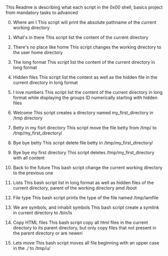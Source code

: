 This Readme is describing what each script in the 0x00 shell, basics project from mandatory tasks to advanced

0. Where am I
	This script will print the absolute pathname of the current working directory

1. What's in there
	This script list the content of the current directory

2. There's no place like home
	This script changes the working directory to the user home directory

3. The long format
	This script list the content of the current directory in long format

4. Hidden files
	This script list the content as well as the hidden file in the current 		directory in long format

5. I love numbers
	This script list the content of the current directory in long format 		while displaying the groups ID numerically starting with hidden files

6. Welcome
	This script creates a directory named my_first_directory in /tmp 		directory

7. Betty in my fisrt directory
	This script move the file betty from /tmp/ to /tmp/my_first_directory/

8. Bye bye betty
	This script delete file betty in /tmp/my_first_directory/

9. Bye bye my first directory
	This script deletes /tmp/my_first_directory with all content

10. Back to the future
	This bash script change the current working directory to the previous 		one

11. Lists
	This bash script list in long format as well as hidden files of the 		current directory, parent of the working directory amd /boot

12. File type
	This bash script prints the  type of the file named /tmp/iamfile

13. We are symbols, and inhabit symbols
	This bash script create a symlink in current directory to /bin/ls

14. Copy HTML files
	This bash script copy all html files in the current directory to its 		parent directory, but only copy files that not present in the parent 		directory or are neweri

15. Lets move
	This bash script moves all file beginning with an upper case in the ./ 		to /tmp/u/


